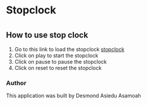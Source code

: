 # **Stopclock**
#
## How to use stop clock
1. Go to this link to load the stopclock [stopclock](https://waltob123.github.io/stopclock)
2. Click on play to start the stopclock
3. Click on pause to pause the stopclock
4. Click on reset to reset the stopclock

### Author
This application was built by Desmond Asiedu Asamoah
